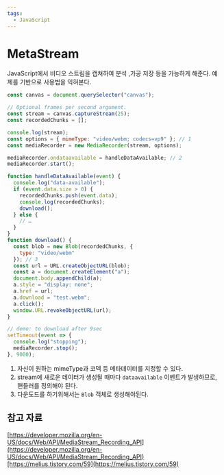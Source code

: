 ```yaml
---
tags:
  - JavaScript
---
```

# MetaStream

JavaScript에서 비디오 스트림을 캡쳐하여 분석 ,가공 저장 등을 가능하게 해준다. 예제를 기반으로 사용법을 익혀본다.

```jsx
const canvas = document.querySelector("canvas");

// Optional frames per second argument.
const stream = canvas.captureStream(25);
const recordedChunks = [];

console.log(stream);
const options = { mimeType: "video/webm; codecs=vp9" }; // 1
const mediaRecorder = new MediaRecorder(stream, options);

mediaRecorder.ondataavailable = handleDataAvailable; // 2
mediaRecorder.start();

function handleDataAvailable(event) {
  console.log("data-available");
  if (event.data.size > 0) {
    recordedChunks.push(event.data);
    console.log(recordedChunks);
    download();
  } else {
    // …
  }
}
function download() {
  const blob = new Blob(recordedChunks, {
    type: "video/webm"
  }); // 3
  const url = URL.createObjectURL(blob);
  const a = document.createElement("a");
  document.body.appendChild(a);
  a.style = "display: none";
  a.href = url;
  a.download = "test.webm";
  a.click();
  window.URL.revokeObjectURL(url);
}

// demo: to download after 9sec
setTimeout(event => {
  console.log("stopping");
  mediaRecorder.stop();
}, 9000);

```

1. 자신이 원하는 mimeType과 코덱 등 메타데이터를 지정할 수 있다.
2. stream에 새로운 데이터가 생성될 때마다 `dataavailable` 이벤트가 발생하므로, 핸들러를 정의해야 된다.
3. 다운도드를 하기위해서는 `Blob` 객체로 생성해야된다.

## 참고 자료

[https://developer.mozilla.org/en-US/docs/Web/API/MediaStream_Recording_API](https://developer.mozilla.org/en-US/docs/Web/API/MediaStream_Recording_API)[https://melius.tistory.com/59](https://melius.tistory.com/59)